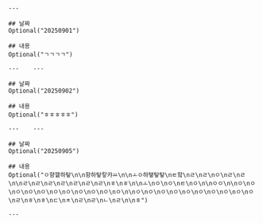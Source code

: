     ---    

    ## 날짜
    Optional("20250901")

    ## 내용
    Optional("ㄱㄱㄱㄱ")
    
    ---    ---    

    ## 날짜
    Optional("20250902")

    ## 내용
    Optional("ㅎㅎㅎㅎㅎ")
    
    ---    ---    

    ## 날짜
    Optional("20250905")

    ## 내용
    Optional("ㅇ향햍하탛\n\n항하탛캏캬ㅛ\n\nㅗㅇ하탷탛탛\nㅌ핰\nㄹ\nㄹ\nㅇ\nㄹ\nㄹ\n\nㄹ\nㄹ\nㄹ\nㄹ\nㄹ\nㄹ\nㄹ\nㅎ\nㅎ\n\nㅗ\nㅇ\nㅇ\nㅌ\nㅇ\n\nㅇㅇ\n\nㅇ\nㅇ\nㅇ\nㅇ\nㅇ\nㅇ\nㅇ\nㅇ\nㅇ\nㅇ\nㅇ\n\nㅇ\nㅇ\nㅇ\nㅇ\nㅇ\nㅇ\nㅇ\nㅇ\nㅇ\nㅇ\nㄹ\nㅎ\nㅎ\nㄷ\nㅊ\nㄹ\nㄹ\nㄴ\nㄹ\n\nㅎ")
    
    ---